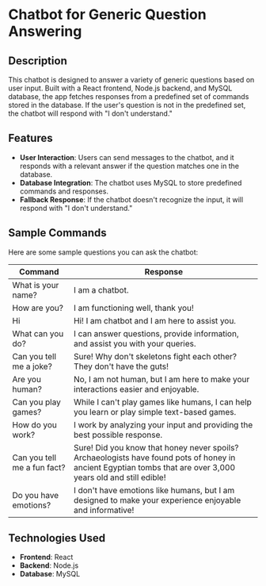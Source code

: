 # Chatbot for Generic Question Answering

## Description
This chatbot is designed to answer a variety of generic questions based on user input. Built with a React frontend, Node.js backend, and MySQL database, the app fetches responses from a predefined set of commands stored in the database. If the user's question is not in the predefined set, the chatbot will respond with "I don't understand."

## Features
- **User Interaction**: Users can send messages to the chatbot, and it responds with a relevant answer if the question matches one in the database.
- **Database Integration**: The chatbot uses MySQL to store predefined commands and responses.
- **Fallback Response**: If the chatbot doesn't recognize the input, it will respond with "I don't understand."

## Sample Commands

Here are some sample questions you can ask the chatbot:

| **Command**                     | **Response**                                                                                                     |
|----------------------------------|------------------------------------------------------------------------------------------------------------------|
| What is your name?               | I am a chatbot.                                                                                                  |
| How are you?                     | I am functioning well, thank you!                                                                                 |
| Hi                               | Hi! I am chatbot and I am here to assist you.                                                                    |
| What can you do?                 | I can answer questions, provide information, and assist you with your queries.                                   |
| Can you tell me a joke?          | Sure! Why don't skeletons fight each other? They don't have the guts!                                              |
| Are you human?                   | No, I am not human, but I am here to make your interactions easier and enjoyable.                                 |
| Can you play games?              | While I can't play games like humans, I can help you learn or play simple text-based games.                      |
| How do you work?                 | I work by analyzing your input and providing the best possible response.                                          |
| Can you tell me a fun fact?      | Sure! Did you know that honey never spoils? Archaeologists have found pots of honey in ancient Egyptian tombs that are over 3,000 years old and still edible! |
| Do you have emotions?            | I don't have emotions like humans, but I am designed to make your experience enjoyable and informative!           |

## Technologies Used
- **Frontend**: React
- **Backend**: Node.js
- **Database**: MySQL
